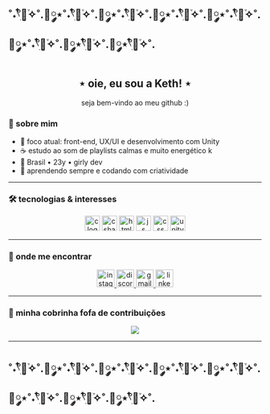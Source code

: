 ## ˚˖𓍢ִ໋🌷͙֒✧˚.🎀༘⋆˚˖𓍢ִ໋🌷͙֒✧˚.🎀༘⋆˚˖𓍢ִ໋🌷͙֒✧˚.🎀༘⋆˚˖𓍢ִ໋🌷͙֒✧˚.🎀༘⋆˚˖𓍢ִ໋🌷͙֒✧˚.🎀༘⋆˚˖𓍢ִ໋🌷͙֒✧˚.🎀༘⋆𓍢ִ໋🌷͙֒✧˚.🎀༘⋆𓍢ִ໋🌷͙֒✧˚.

<h2 align="center">⋆ oie, eu sou a Keth! ⋆ </h2>

<p align="center">seja bem-vindo ao meu github :)</p>

###

### 🌷 sobre mim

- 🎀 foco atual: front-end, UX/UI e desenvolvimento com Unity  
- ☕ estudo ao som de playlists calmas e muito energético k  
- 📍 Brasil • 23y • girly dev  
- 🧠 aprendendo sempre e codando com criatividade  

---

###

### 🛠️ tecnologias & interesses
<div align="center">
   <img src="https://cdn.jsdelivr.net/gh/devicons/devicon/icons/c/c-original.svg" height="30" alt="c logo"/> 
   <img src="https://cdn.jsdelivr.net/gh/devicons/devicon/icons/csharp/csharp-original.svg" height="30" alt="csharp logo"/>
   <img src="https://cdn.jsdelivr.net/gh/devicons/devicon@latest/icons/html5/html5-original-wordmark.svg"  height="30" alt="html logo"/>
   <img src="https://cdn.jsdelivr.net/gh/devicons/devicon@latest/icons/javascript/javascript-plain.svg"  height="30" alt="js logo"/>  
   <img src="https://cdn.jsdelivr.net/gh/devicons/devicon@latest/icons/css3/css3-original.svg"  height="30" alt="css logo"/>
   <img src="https://cdn.jsdelivr.net/gh/devicons/devicon@latest/icons/unity/unity-original.svg" height="30" alt="unity logo"/> 
</div>

---

### 💌 onde me encontrar
<div align="center">
  <a href="https://www.instagram.com/kethelynjanuskevicius?igsh=ZjB1M3JmdmZzcXZm&utm_source=qr" target="_blank">
    <img src="https://img.shields.io/static/v1?message=Instagram&logo=instagram&label=&color=E4405F&logoColor=white&labelColor=&style=for-the-badge" height="35" alt="instagram logo"  />
  </a>
  <a href="1081742268823765012" target="_blank">
    <img src="https://img.shields.io/static/v1?message=Discord&logo=discord&label=&color=7289DA&logoColor=white&labelColor=&style=for-the-badge" height="35" alt="discord logo"  />
  </a>
  <a href="kethelyn_jan@outlook.com" target="_blank">
    <img src="https://img.shields.io/static/v1?message=Gmail&logo=gmail&label=&color=D14836&logoColor=white&labelColor=&style=for-the-badge" height="35" alt="gmail logo"  />
  </a>
  <a href="https://www.linkedin.com/in/kethelyn-januskevicius-0496ab27b?utm_source=share&utm_campaign=share_via&utm_content=profile&utm_medium=ios_app" target="_blank">
    <img src="https://img.shields.io/static/v1?message=LinkedIn&logo=linkedin&label=&color=0077B5&logoColor=white&labelColor=&style=for-the-badge" height="35" alt="linkedin logo"  />
  </a>
</div>

---

### 🐍 minha cobrinha fofa de contribuições

<div align="center">
  <img src="https://github.com/keth-jnsk/keth-jnsk/blob/output/github-snake-pink.svg" />
</div>

---

## ˚˖𓍢ִ໋🌷͙֒✧˚.🎀༘⋆˚˖𓍢ִ໋🌷͙֒✧˚.🎀༘⋆˚˖𓍢ִ໋🌷͙֒✧˚.🎀༘⋆˚˖𓍢ִ໋🌷͙֒✧˚.🎀༘⋆˚˖𓍢ִ໋🌷͙֒✧˚.🎀༘⋆˚˖𓍢ִ໋🌷͙֒✧˚.🎀༘⋆𓍢ִ໋🌷͙֒✧˚.🎀༘⋆𓍢ִ໋🌷͙֒✧˚.
